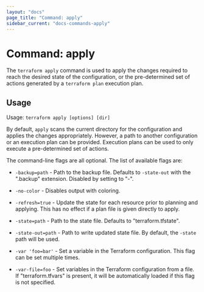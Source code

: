 ```yaml
---
layout: "docs"
page_title: "Command: apply"
sidebar_current: "docs-commands-apply"
---
```


# Command: apply

The `terraform apply` command is used to apply the changes required
to reach the desired state of the configuration, or the pre-determined
set of actions generated by a `terraform plan` execution plan.

## Usage

Usage: `terraform apply [options] [dir]`

By default, `apply` scans the current directory for the configuration
and applies the changes appropriately. However, a path to another configuration
or an execution plan can be provided. Execution plans can be used to only
execute a pre-determined set of actions.

The command-line flags are all optional. The list of available flags are:

* `-backup=path` - Path to the backup file. Defaults to `-state-out` with
  the ".backup" extension. Disabled by setting to "-".

* `-no-color` - Disables output with coloring.

* `-refresh=true` - Update the state for each resource prior to planning
  and applying. This has no effect if a plan file is given directly to
  apply.

* `-state=path` - Path to the state file. Defaults to "terraform.tfstate".

* `-state-out=path` - Path to write updated state file. By default, the
  `-state` path will be used.

* `-var 'foo=bar'` - Set a variable in the Terraform configuration. This
  flag can be set multiple times.

* `-var-file=foo` - Set variables in the Terraform configuration from
   a file. If "terraform.tfvars" is present, it will be automatically
   loaded if this flag is not specified.

